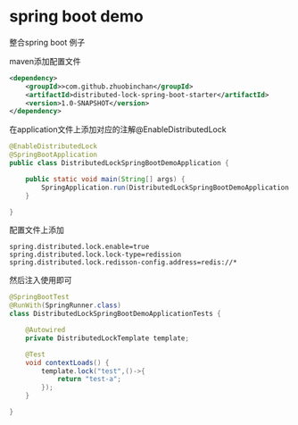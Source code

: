 # spring boot demo
整合spring boot 例子

maven添加配置文件
```xml
<dependency>
	<groupId>>com.github.zhuobinchan</groupId>
	<artifactId>distributed-lock-spring-boot-starter</artifactId>
	<version>1.0-SNAPSHOT</version>
</dependency>
```

在application文件上添加对应的注解@EnableDistributedLock
```java
@EnableDistributedLock
@SpringBootApplication
public class DistributedLockSpringBootDemoApplication {

	public static void main(String[] args) {
		SpringApplication.run(DistributedLockSpringBootDemoApplication.class, args);
	}

}
```

配置文件上添加
```properties
spring.distributed.lock.enable=true
spring.distributed.lock.lock-type=redission
spring.distributed.lock.redisson-config.address=redis://*
```

然后注入使用即可
```java
@SpringBootTest
@RunWith(SpringRunner.class)
class DistributedLockSpringBootDemoApplicationTests {

	@Autowired
	private DistributedLockTemplate template;

	@Test
	void contextLoads() {
		template.lock("test",()->{
			return "test-a";
		});
	}

}
```